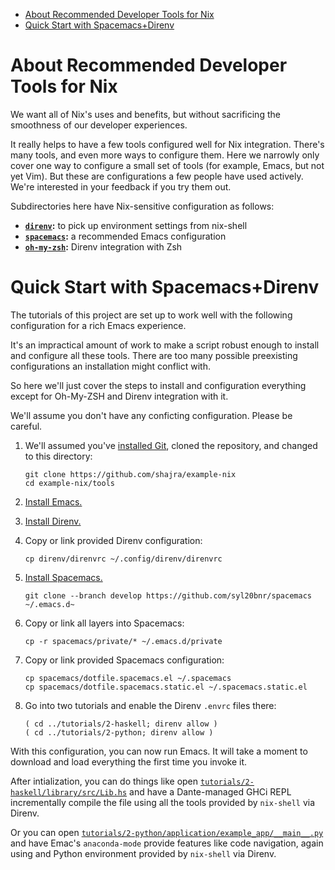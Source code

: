 - [About Recommended Developer Tools for Nix](#org42639ba)
- [Quick Start with Spacemacs+Direnv](#org1956b66)



<a id="org42639ba"></a>

# About Recommended Developer Tools for Nix

We want all of Nix's uses and benefits, but without sacrificing the smoothness of our developer experiences.

It really helps to have a few tools configured well for Nix integration. There's many tools, and even more ways to configure them. Here we narrowly only cover one way to configure a small set of tools (for example, Emacs, but not yet Vim). But these are configurations a few people have used actively. We're interested in your feedback if you try them out.

Subdirectories here have Nix-sensitive configuration as follows:

-   **[`direnv`](./direnv/README.md):** to pick up environment settings from nix-shell
-   **[`spacemacs`](./spacemacs/README.md):** a recommended Emacs configuration
-   **[`oh-my-zsh`](./oh-my-zsh/README.md):** Direnv integration with Zsh


<a id="org1956b66"></a>

# Quick Start with Spacemacs+Direnv

The tutorials of this project are set up to work well with the following configuration for a rich Emacs experience.

It's an impractical amount of work to make a script robust enough to install and configure all these tools. There are too many possible preexisting configurations an installation might conflict with.

So here we'll just cover the steps to install and configuration everything except for Oh-My-ZSH and Direnv integration with it.

We'll assume you don't have any conficting configuration. Please be careful.

1.  We'll assumed you've [installed Git](https://git-scm.com/downloads), cloned the repository, and changed to this directory:

    ```shell
    git clone https://github.com/shajra/example-nix
    cd example-nix/tools
    ```

2.  [Install Emacs.](https://www.gnu.org/software/emacs)

3.  [Install Direnv.](https://github.com/direnv/direnv#install)

4.  Copy or link provided Direnv configuration:

    ```shell
    cp direnv/direnvrc ~/.config/direnv/direnvrc
    ```

5.  [Install Spacemacs.](https://github.com/syl20bnr/spacemacs/blob/master/doc/BEGINNERS_TUTORIAL.org#install)

    ```shell
    git clone --branch develop https://github.com/syl20bnr/spacemacs ~/.emacs.d~
    ```

6.  Copy or link all layers into Spacemacs:

    ```shell
    cp -r spacemacs/private/* ~/.emacs.d/private
    ```

7.  Copy or link provided Spacemacs configuration:

    ```shell
    cp spacemacs/dotfile.spacemacs.el ~/.spacemacs
    cp spacemacs/dotfile.spacemacs.static.el ~/.spacemacs.static.el
    ```

8.  Go into two tutorials and enable the Direnv `.envrc` files there:

    ```shell
    ( cd ../tutorials/2-haskell; direnv allow )
    ( cd ../tutorials/2-python; direnv allow )
    ```

With this configuration, you can now run Emacs. It will take a moment to download and load everything the first time you invoke it.

After intialization, you can do things like open [`tutorials/2-haskell/library/src/Lib.hs`](../tutorials/2-haskell/library/src/Lib.hs) and have a Dante-managed GHCi REPL incrementally compile the file using all the tools provided by `nix-shell` via Direnv.

Or you can open [`tutorials/2-python/application/example_app/__main__.py`](../tutorials/2-python/application/example_app/__main__.py) and have Emac's `anaconda-mode` provide features like code navigation, again using and Python environment provided by `nix-shell` via Direnv.

